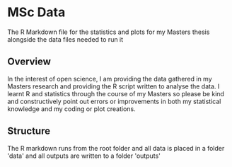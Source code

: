 # MSc Data
The R Markdown file for the statistics and plots for my Masters thesis alongside the data files needed to run it

## Overview
In the interest of open science, I am providing the data gathered in my Masters research and providing the R script written to analyse the data.  I learnt R and statistics through the course of my Masters so please be kind and constructively point out errors or improvements in both my statistical knowledge and my coding or plot creations.

## Structure
The R markdown runs from the root folder and all data is placed in a folder 'data' and all outputs are written to a folder 'outputs'